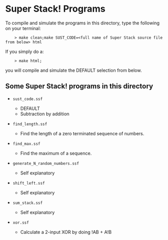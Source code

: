 # Super Stack! Programs

To compile and simulate the programs in this directory, type the following on your terminal:

```
    > make clean;make SUST_CODE=<full name of Super Stack source file from below> html
```

If you simply do a:

```
    > make html;
```

you will compile and simulate the DEFAULT selection from below.

## Some Super Stack! programs in this directory

* `sust_code.ssf`
    * DEFAULT
    * Subtraction by addition
    
* `find_length.ssf`
    * Find the length of a zero terminated sequence of numbers.

* `find_max.ssf`
    * Find the maximum of a sequence.

* `generate_N_random_numbers.ssf`
    * Self explanatory

* `shift_left.ssf`
    * Self explanatory

* `sum_stack.ssf`
    * Self explanatory

* `xor.ssf`
    * Calculate a 2-input XOR by doing !AB + A!B
